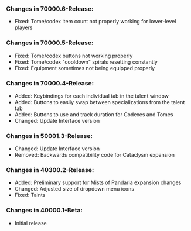 ### Changes in 70000.6-Release:

- Fixed: Tome/codex item count not properly working for lower-level players

### Changes in 70000.5-Release:

- Fixed: Tome/codex buttons not working properly
- Fixed: Tome/codex "cooldown" spirals resetting constantly
- Fixed: Equipment sometimes not being equipped properly

### Changes in 70000.4-Release:

- Added: Keybindings for each individual tab in the talent window
- Added: Buttons to easily swap between specializations from the talent tab
- Added: Buttons to use and track duration for Codexes and Tomes
- Changed: Update Interface version

### Changes in 50001.3-Release:

- Changed: Update Interface version
- Removed: Backwards compatibility code for Cataclysm expansion

### Changes in 40300.2-Release:

- Added: Preliminary support for Mists of Pandaria expansion changes
- Changed: Adjusted size of dropdown menu icons
- Fixed: Taints

### Changes in 40000.1-Beta:

- Initial release
